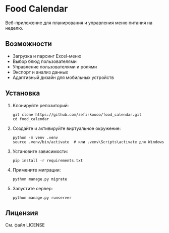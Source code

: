 # Food Calendar

Веб-приложение для планирования и управления меню питания на неделю.

## Возможности
- Загрузка и парсинг Excel-меню
- Выбор блюд пользователями
- Управление пользователями и ролями
- Экспорт и анализ данных
- Адаптивный дизайн для мобильных устройств

## Установка
1. Клонируйте репозиторий:
   ```
   git clone https://github.com/zefirkoooo/food_calendar.git
   cd food_calendar
   ```
2. Создайте и активируйте виртуальное окружение:
   ```
   python -m venv .venv
   source .venv/bin/activate  # или .venv\Scripts\activate для Windows
   ```
3. Установите зависимости:
   ```
   pip install -r requirements.txt
   ```
4. Примените миграции:
   ```
   python manage.py migrate
   ```
5. Запустите сервер:
   ```
   python manage.py runserver
   ```

## Лицензия
См. файл LICENSE 
